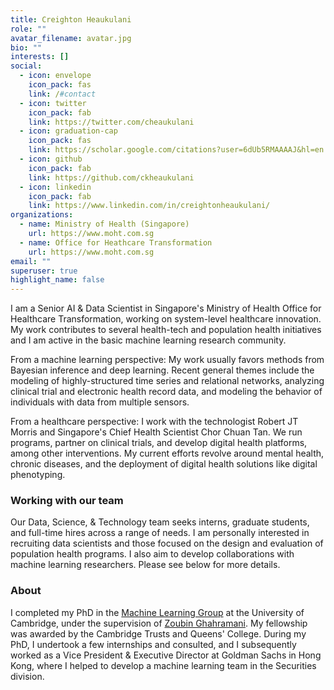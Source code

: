 ```yaml
---
title: Creighton Heaukulani
role: ""
avatar_filename: avatar.jpg
bio: ""
interests: []
social:
  - icon: envelope
    icon_pack: fas
    link: /#contact
  - icon: twitter
    icon_pack: fab
    link: https://twitter.com/cheaukulani
  - icon: graduation-cap
    icon_pack: fas
    link: https://scholar.google.com/citations?user=6dUb5RMAAAAJ&hl=en
  - icon: github
    icon_pack: fab
    link: https://github.com/ckheaukulani
  - icon: linkedin
    icon_pack: fab
    link: https://www.linkedin.com/in/creightonheaukulani/
organizations:
  - name: Ministry of Health (Singapore)
    url: https://www.moht.com.sg
  - name: Office for Heathcare Transformation
    url: https://www.moht.com.sg
email: ""
superuser: true
highlight_name: false
---
```

I am a Senior AI & Data Scientist in Singapore's Ministry of Health Office for Healthcare Transformation, working on system-level healthcare innovation. My work contributes to several health-tech and population health initiatives and I am active in the basic machine learning research community.

From a machine learning perspective: My work usually favors methods from Bayesian inference and deep learning. Recent general themes include the modeling of highly-structured time series and relational networks, analyzing clinical trial and electronic health record data, and modeling the behavior of individuals with data from multiple sensors.

From a healthcare perspective: I work with the technologist Robert JT Morris and Singapore's Chief Health Scientist Chor Chuan Tan. We run programs, partner on clinical trials, and develop digital health platforms, among other interventions. My current efforts revolve around mental health, chronic diseases, and the deployment of digital health solutions like digital phenotyping.


### Working with our team

Our Data, Science, & Technology team seeks interns, graduate students, and full-time hires across a range of needs. I am personally interested in recruiting data scientists and those focused on the design and evaluation of population health programs. I also aim to develop collaborations with machine learning researchers. Please see below for more details.

### About

I completed my PhD in the [Machine Learning Group](http://mlg.eng.cam.ac.uk/) at the University of Cambridge, under the supervision of [Zoubin Ghahramani](http://mlg.eng.cam.ac.uk/zoubin/). My fellowship was awarded by the Cambridge Trusts and Queens' College. During my PhD, I undertook a few internships and consulted, and I subsequently worked as a Vice President & Executive Director at Goldman Sachs in Hong Kong, where I helped to develop a machine learning team in the Securities division. 